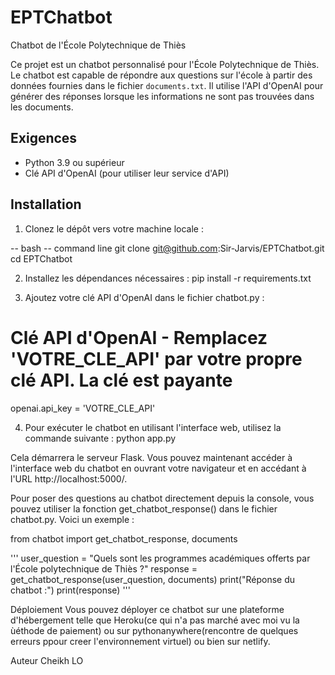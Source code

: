 # EPTChatbot
 Chatbot de l'École Polytechnique de Thiès

Ce projet est un chatbot personnalisé pour l'École Polytechnique de Thiès. Le chatbot est capable de répondre aux questions sur l'école à partir des données fournies dans le fichier `documents.txt`. Il utilise l'API d'OpenAI pour générer des réponses lorsque les informations ne sont pas trouvées dans les documents.

## Exigences

- Python 3.9 ou supérieur
- Clé API d'OpenAI (pour utiliser leur service d'API)

## Installation

1. Clonez le dépôt vers votre machine locale :

-- bash -- command line
git clone git@github.com:Sir-Jarvis/EPTChatbot.git
cd EPTChatbot

2. Installez les dépendances nécessaires :
pip install -r requirements.txt

3. Ajoutez votre clé API d'OpenAI dans le fichier chatbot.py :
# Clé API d'OpenAI - Remplacez 'VOTRE_CLE_API' par votre propre clé API. La clé est payante
openai.api_key = 'VOTRE_CLE_API'

4. Pour exécuter le chatbot en utilisant l'interface web, utilisez la commande suivante :
python app.py

Cela démarrera le serveur Flask. Vous pouvez maintenant accéder à l'interface web du chatbot en ouvrant votre navigateur et en accédant à l'URL http://localhost:5000/.

Pour poser des questions au chatbot directement depuis la console, vous pouvez utiliser la fonction get_chatbot_response() dans le fichier chatbot.py. Voici un exemple :

from chatbot import get_chatbot_response, documents

''' 
user_question = "Quels sont les programmes académiques offerts par l'École polytechnique de Thiès ?"
response = get_chatbot_response(user_question, documents)
print("Réponse du chatbot :")
print(response)
'''

Déploiement
Vous pouvez déployer ce chatbot sur une plateforme d'hébergement telle que Heroku(ce qui n'a pas marché avec moi vu la ùéthode de paiement) ou sur pythonanywhere(rencontre de quelques erreurs ppour creer l'environnement virtuel) ou bien sur netlify.

Auteur
Cheikh LO


